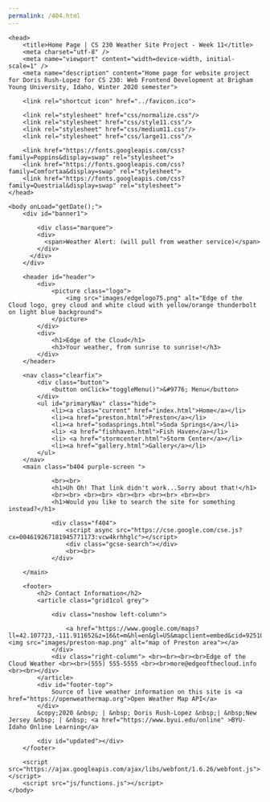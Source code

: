 ```yaml
---
permalink: /404.html
---
```


<!DOCTYPE html>
<html lang="en">

    <head>
        <title>Home Page | CS 230 Weather Site Project - Week 11</title>
        <meta charset="utf-8" />
        <meta name="viewport" content="width=device-width, initial-scale=1" />
        <meta name="description" content="Home page for website project for Doris Rush-Lopez for CS 230: Web Frontend Development at Brigham Young University, Idaho, Winter 2020 semester">
        
        <link rel="shortcut icon" href="../favicon.ico">

        <link rel="stylesheet" href="css/normalize.css"/>
        <link rel="stylesheet" href="css/style11.css"/>
        <link rel="stylesheet" href="css/medium11.css"/>
        <link rel="stylesheet" href="css/large11.css"/>

        <link href="https://fonts.googleapis.com/css?family=Poppins&display=swap" rel="stylesheet">
        <link href="https://fonts.googleapis.com/css?family=Comfortaa&display=swap" rel="stylesheet">
        <link href="https://fonts.googleapis.com/css?family=Questrial&display=swap" rel="stylesheet">
    </head>

    <body onLoad="getDate();"> 
        <div id="banner1">

            <div class="marquee">
            <div>
              <span>Weather Alert: (will pull from weather service)</span>
            </div>
          </div>
        </div> 
    
        <header id="header">
            <div>
                <picture class="logo">
                    <img src="images/edgelogo75.png" alt="Edge of the Cloud logo, grey cloud and white cloud with yellow/orange thunderbolt on light blue background">
                </picture>
            </div>                
            <div>
                <h1>Edge of the Cloud</h1>
                <h3>Your weather, from sunrise to sunrise!</h3>
            </div>           
        </header>

        <nav class="clearfix">
            <div class="button">
                <button onClick="toggleMenu()">&#9776; Menu</button>
            </div>
            <ul id="primaryNav" class="hide">
                <li><a class="current" href="index.html">Home</a></li>
                <li><a href="preston.html">Preston</a></li>
                <li><a href="sodasprings.html">Soda Springs</a></li>
                <li> <a href="fishhaven.html">Fish Haven</a></li>
                <li> <a href="stormcenter.html">Storm Center</a></li>
                <li><a href="gallery.html">Gallery</a></li>
            </ul>
        </nav>
        <main class="b404 purple-screen ">            

                <br><br>
                <h1>Uh Oh! That link didn't work...Sorry about that!</h1>
                <br><br> <br><br> <br><br> <br><br> <br><br>
                <h1>Would you like to search the site for something instead?</h1>
    
                <div class="f404">
                    <script async src="https://cse.google.com/cse.js?cx=004619267181945771173:vcw4krhhglc"></script>
                    <div class="gcse-search"></div>
                    <br><br>
                </div>
        
        </main>
        
        <footer>
            <h2> Contact Information</h2>
            <article class="grid1col grey">
    
                <div class="noshow left-column">
                   
                    <a href="https://www.google.com/maps?ll=42.107723,-111.911652&z=16&t=m&hl=en&gl=US&mapclient=embed&cid=9251099430688056481"><img src="images/preston-map.png" alt="map of Preston area"></a>
                </div>
                <div class="right-column"> <br><br><br><br>Edge of the Cloud Weather <br><br>(555) 555-5555 <br><br>more@edgeofthecloud.info <br><br></div>
            </article> 
            <div id="footer-top">
                Source of live weather information on this site is <a href="https://openweathermap.org">Open Weather Map API</a>
            </div>    
            &copy;2020 &nbsp; | &nbsp; Doris Rush-Lopez &nbsp;| &nbsp;New Jersey &nbsp; | &nbsp; <a href="https://www.byui.edu/online" >BYU-Idaho Online Learning</a> 
               
            <div id="updated"></div>
        </footer>        
        
        <script src="https://ajax.googleapis.com/ajax/libs/webfont/1.6.26/webfont.js"></script>
        <script src="js/functions.js"></script>
    </body>
</html>
  
